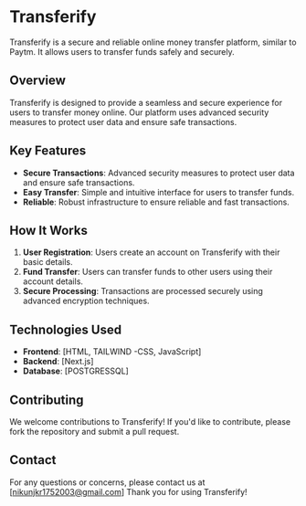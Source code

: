 # Transferify

Transferify is a secure and reliable online money transfer platform, similar to Paytm. It allows users to transfer funds safely and securely.

## Overview
Transferify is designed to provide a seamless and secure experience for users to transfer money online. Our platform uses advanced security measures to protect user data and ensure safe transactions.

## Key Features
* **Secure Transactions**: Advanced security measures to protect user data and ensure safe transactions.
* **Easy Transfer**: Simple and intuitive interface for users to transfer funds.
* **Reliable**: Robust infrastructure to ensure reliable and fast transactions.

## How It Works
1. **User Registration**: Users create an account on Transferify with their basic details.
2. **Fund Transfer**: Users can transfer funds to other users using their account details.
3. **Secure Processing**: Transactions are processed securely using advanced encryption techniques.

## Technologies Used
* **Frontend**: [HTML, TAILWIND -CSS, JavaScript]
* **Backend**: [Next.js]
* **Database**: [POSTGRESSQL]

## Contributing
We welcome contributions to Transferify! If you'd like to contribute, please fork the repository and submit a pull request.

## Contact
For any questions or concerns, please contact us at [nikunjkr1752003@gmail.com]
Thank you for using Transferify!

